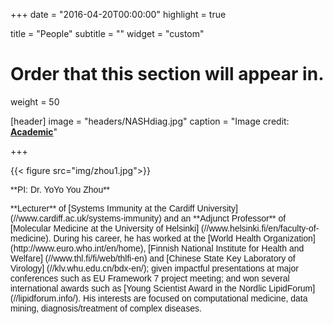 +++
date = "2016-04-20T00:00:00"
highlight = true

title = "People"
subtitle = ""
widget = "custom"

# Order that this section will appear in.
weight = 50

[header]
image = "headers/NASHdiag.jpg"
caption = "Image credit: [**Academic**](https://github.com/gcushen/hugo-academic/)"


+++
<html>

<style>
p.error3 {font-family: Helvetica;} 
</style>

{{< figure src="img/zhou1.jpg">}}

<p class="error3"> **PI: Dr. YoYo You Zhou**</p>
<p class="error3"> **Lecturer** of [Systems Immunity at the Cardiff University] (//www.cardiff.ac.uk/systems-immunity) and an **Adjunct Professor** of [Molecular Medicine at the University of Helsinki] (//www.helsinki.fi/en/faculty-of-medicine). During his career, he has worked at the [World Health Organization] (http://www.euro.who.int/en/home), [Finnish National Institute for Health and Welfare] (//www.thl.fi/fi/web/thlfi-en) and [Chinese State Key Laboratory of Virology] (//klv.whu.edu.cn/bdx-en/); given impactful presentations at major conferences such as EU Framework 7 project meeting; and won several international awards such as [Young Scientist Award in the Nordlic LipidForum] (//lipidforum.info/). His interests are focused on computational medicine, data mining, diagnosis/treatment of complex diseases.</p>
</body>
<body>




</html>
